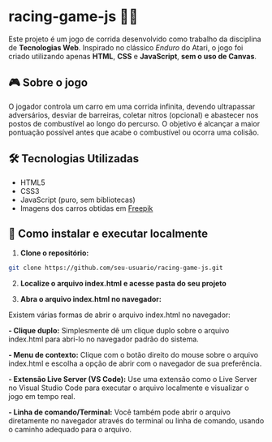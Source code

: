 # racing-game-js 🏁🚗

Este projeto é um jogo de corrida desenvolvido como trabalho da disciplina de **Tecnologias Web**. Inspirado no clássico *Enduro* do Atari, o jogo foi criado utilizando apenas **HTML**, **CSS** e **JavaScript**, **sem o uso de Canvas**.

## 🎮 Sobre o jogo

O jogador controla um carro em uma corrida infinita, devendo ultrapassar adversários, desviar de barreiras, coletar nitros (opcional) e abastecer nos postos de combustível ao longo do percurso. O objetivo é alcançar a maior pontuação possível antes que acabe o combustível ou ocorra uma colisão.

## 🛠 Tecnologias Utilizadas

- HTML5
- CSS3
- JavaScript (puro, sem bibliotecas)
- Imagens dos carros obtidas em [Freepik](https://www.freepik.com)


## 🚀 Como instalar e executar localmente

1. **Clone o repositório:**

```bash
git clone https://github.com/seu-usuario/racing-game-js.git
```

2. **Localize o arquivo index.html e acesse pasta do seu projeto**

3. **Abra o arquivo index.html no navegador:**

Existem várias formas de abrir o arquivo index.html no navegador:

**- Clique duplo:** Simplesmente dê um clique duplo sobre o arquivo index.html para abri-lo no navegador padrão do sistema.

**- Menu de contexto:** Clique com o botão direito do mouse sobre o arquivo index.html e escolha a opção de abrir com o navegador de sua preferência.

**- Extensão Live Server (VS Code):** Use uma extensão como o Live Server no Visual Studio Code para executar o arquivo localmente e visualizar o jogo em tempo real.

**- Linha de comando/Terminal:** Você também pode abrir o arquivo diretamente no navegador através do terminal ou linha de comando, usando o caminho adequado para o arquivo.

